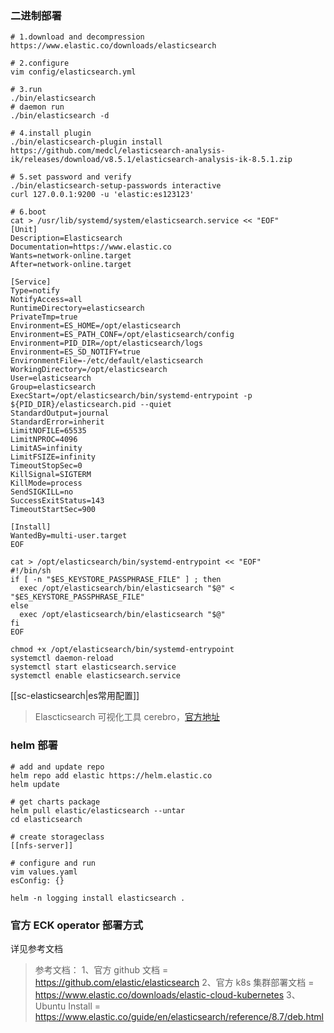### 二进制部署
```shell
# 1.download and decompression
https://www.elastic.co/downloads/elasticsearch

# 2.configure
vim config/elasticsearch.yml

# 3.run 
./bin/elasticsearch
# daemon run
./bin/elasticsearch -d 

# 4.install plugin
./bin/elasticsearch-plugin install https://github.com/medcl/elasticsearch-analysis-ik/releases/download/v8.5.1/elasticsearch-analysis-ik-8.5.1.zip

# 5.set password and verify
./bin/elasticsearch-setup-passwords interactive
curl 127.0.0.1:9200 -u 'elastic:es123123'

# 6.boot
cat > /usr/lib/systemd/system/elasticsearch.service << "EOF"
[Unit]
Description=Elasticsearch
Documentation=https://www.elastic.co
Wants=network-online.target
After=network-online.target

[Service]
Type=notify
NotifyAccess=all
RuntimeDirectory=elasticsearch
PrivateTmp=true
Environment=ES_HOME=/opt/elasticsearch
Environment=ES_PATH_CONF=/opt/elasticsearch/config
Environment=PID_DIR=/opt/elasticsearch/logs
Environment=ES_SD_NOTIFY=true
EnvironmentFile=-/etc/default/elasticsearch
WorkingDirectory=/opt/elasticsearch
User=elasticsearch
Group=elasticsearch
ExecStart=/opt/elasticsearch/bin/systemd-entrypoint -p ${PID_DIR}/elasticsearch.pid --quiet
StandardOutput=journal
StandardError=inherit
LimitNOFILE=65535
LimitNPROC=4096
LimitAS=infinity
LimitFSIZE=infinity
TimeoutStopSec=0
KillSignal=SIGTERM
KillMode=process
SendSIGKILL=no
SuccessExitStatus=143
TimeoutStartSec=900

[Install]
WantedBy=multi-user.target
EOF

cat > /opt/elasticsearch/bin/systemd-entrypoint << "EOF"
#!/bin/sh
if [ -n "$ES_KEYSTORE_PASSPHRASE_FILE" ] ; then
  exec /opt/elasticsearch/bin/elasticsearch "$@" < "$ES_KEYSTORE_PASSPHRASE_FILE"
else
  exec /opt/elasticsearch/bin/elasticsearch "$@"
fi
EOF

chmod +x /opt/elasticsearch/bin/systemd-entrypoint   
systemctl daemon-reload
systemctl start elasticsearch.service
systemctl enable elasticsearch.service
```
[[sc-elasticsearch|es常用配置]]

>Elascticsearch 可视化工具 cerebro，[官方地址](https://github.com/lmenezes/cerebro)

### helm 部署
```shell
# add and update repo
helm repo add elastic https://helm.elastic.co
helm update

# get charts package
helm pull elastic/elasticsearch --untar
cd elasticsearch

# create storageclass
[[nfs-server]]

# configure and run
vim values.yaml
esConfig: {}

helm -n logging install elasticsearch .

```


### 官方 ECK operator 部署方式
详见参考文档


> 参考文档：
> 1、官方 github 文档 = https://github.com/elastic/elasticsearch
> 2、官方 k8s 集群部署文档 = https://www.elastic.co/downloads/elastic-cloud-kubernetes
> 3、Ubuntu Install = https://www.elastic.co/guide/en/elasticsearch/reference/8.7/deb.html